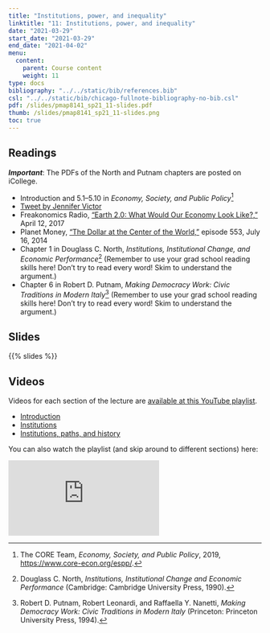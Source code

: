```yaml
---
title: "Institutions, power, and inequality"
linktitle: "11: Institutions, power, and inequality"
date: "2021-03-29"
start_date: "2021-03-29"
end_date: "2021-04-02"
menu:
  content:
    parent: Course content
    weight: 11
type: docs
bibliography: "../../static/bib/references.bib"
csl: "../../static/bib/chicago-fullnote-bibliography-no-bib.csl"
pdf: /slides/pmap8141_sp21_11-slides.pdf
thumb: /slides/pmap8141_sp21_11-slides.png
toc: true
---
```


## Readings

***Important***: The PDFs of the North and Putnam chapters are posted on iCollege.

-   <i class="fas fa-book"></i> Introduction and 5.1–5.10 in *Economy, Society, and Public Policy*[^1]
-   <i class="fab fa-twitter-square"></i> [Tweet by Jennifer Victor](https://twitter.com/jennifernvictor/status/1042181507480203264)
-   <i class="fas fa-podcast"></i> Freakonomics Radio, [“Earth 2.0: What Would Our Economy Look Like?,”](http://freakonomics.com/podcast/earth-2-0-economics-edition-part-1/) April 12, 2017
-   <i class="fas fa-podcast"></i> Planet Money, [“The Dollar at the Center of the World,”](https://www.npr.org/sections/money/2014/07/16/331743569/episode-552-the-dollar-at-the-center-of-the-world) episode 553, July 16, 2014
-   <i class="far fa-file-pdf"></i> Chapter 1 in Douglass C. North, *Institutions, Institutional Change, and Economic Performance*[^2] (Remember to use your grad school reading skills here! Don’t try to read every word! Skim to understand the argument.)
-   <i class="far fa-file-pdf"></i> Chapter 6 in Robert D. Putnam, *Making Democracy Work: Civic Traditions in Modern Italy*[^3] (Remember to use your grad school reading skills here! Don’t try to read every word! Skim to understand the argument.)

## Slides

{{% slides %}}

## Videos

Videos for each section of the lecture are [available at this YouTube playlist](https://www.youtube.com/playlist?list=PLS6tnpTr39sEHYIB0TE4R-GQvbZ8YpdEI).

-   [Introduction](https://www.youtube.com/watch?v=z0iR95_Bcdk&list=PLS6tnpTr39sEHYIB0TE4R-GQvbZ8YpdEI)
-   [Institutions](https://www.youtube.com/watch?v=ISEJVSrxU60&list=PLS6tnpTr39sEHYIB0TE4R-GQvbZ8YpdEI)
-   [Institutions, paths, and history](https://www.youtube.com/watch?v=9TpyDtBSB_s&list=PLS6tnpTr39sEHYIB0TE4R-GQvbZ8YpdEI)

You can also watch the playlist (and skip around to different sections) here:

<div class="embed-responsive embed-responsive-16by9">

<iframe class="embed-responsive-item" src="https://www.youtube.com/embed/playlist?list=PLS6tnpTr39sEHYIB0TE4R-GQvbZ8YpdEI" frameborder="0" allow="accelerometer; autoplay; encrypted-media; gyroscope; picture-in-picture" allowfullscreen>
</iframe>

</div>

[^1]: The CORE Team, *Economy, Society, and Public Policy*, 2019, <https://www.core-econ.org/espp/>.

[^2]: Douglass C. North, *Institutions, Institutional Change and Economic Performance* (Cambridge: Cambridge University Press, 1990).

[^3]: Robert D. Putnam, Robert Leonardi, and Raffaella Y. Nanetti, *Making Democracy Work: Civic Traditions in Modern Italy* (Princeton: Princeton University Press, 1994).
